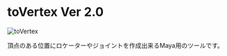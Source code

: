 # toVertex Ver 2.0
![toVertex](https://user-images.githubusercontent.com/63567522/107164097-c601b400-69f0-11eb-8f70-68e97f4869c1.png)

頂点のある位置にロケーターやジョイントを作成出来るMaya用のツールです。
